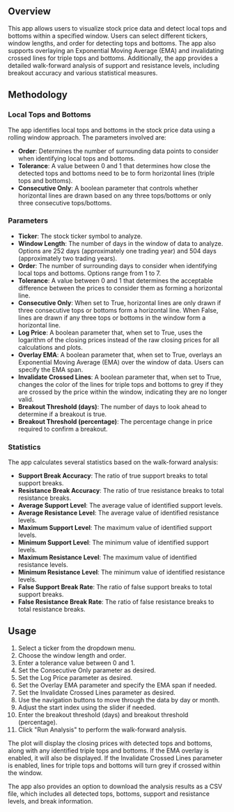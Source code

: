 ## Overview

This app allows users to visualize stock price data and detect local tops and bottoms within a specified window. 
Users can select different tickers, window lengths, and order for detecting tops and bottoms. The app also supports 
overlaying an Exponential Moving Average (EMA) and invalidating crossed lines for triple tops and bottoms. 
Additionally, the app provides a detailed walk-forward analysis of support and resistance levels, including breakout 
accuracy and various statistical measures.

## Methodology

### Local Tops and Bottoms

The app identifies local tops and bottoms in the stock price data using a rolling window approach. The parameters involved are:

- **Order**: Determines the number of surrounding data points to consider when identifying local tops and bottoms.
- **Tolerance**: A value between 0 and 1 that determines how close the detected tops and bottoms need to be to form horizontal lines (triple tops and bottoms).
- **Consecutive Only**: A boolean parameter that controls whether horizontal lines are drawn based on any three tops/bottoms or only three consecutive tops/bottoms.

### Parameters

- **Ticker**: The stock ticker symbol to analyze.
- **Window Length**: The number of days in the window of data to analyze. Options are 252 days (approximately one trading year) and 504 days (approximately two trading years).
- **Order**: The number of surrounding days to consider when identifying local tops and bottoms. Options range from 1 to 7.
- **Tolerance**: A value between 0 and 1 that determines the acceptable difference between the prices to consider them as forming a horizontal line.
- **Consecutive Only**: When set to True, horizontal lines are only drawn if three consecutive tops or bottoms form a horizontal line. When False, lines are drawn if any three tops or bottoms in the window form a horizontal line.
- **Log Price**: A boolean parameter that, when set to True, uses the logarithm of the closing prices instead of the raw closing prices for all calculations and plots.
- **Overlay EMA**: A boolean parameter that, when set to True, overlays an Exponential Moving Average (EMA) over the window of data. Users can specify the EMA span.
- **Invalidate Crossed Lines**: A boolean parameter that, when set to True, changes the color of the lines for triple tops and bottoms to grey if they are crossed by the price within the window, indicating they are no longer valid.
- **Breakout Threshold (days)**: The number of days to look ahead to determine if a breakout is true.
- **Breakout Threshold (percentage)**: The percentage change in price required to confirm a breakout.

### Statistics

The app calculates several statistics based on the walk-forward analysis:

- **Support Break Accuracy**: The ratio of true support breaks to total support breaks.
- **Resistance Break Accuracy**: The ratio of true resistance breaks to total resistance breaks.
- **Average Support Level**: The average value of identified support levels.
- **Average Resistance Level**: The average value of identified resistance levels.
- **Maximum Support Level**: The maximum value of identified support levels.
- **Minimum Support Level**: The minimum value of identified support levels.
- **Maximum Resistance Level**: The maximum value of identified resistance levels.
- **Minimum Resistance Level**: The minimum value of identified resistance levels.
- **False Support Break Rate**: The ratio of false support breaks to total support breaks.
- **False Resistance Break Rate**: The ratio of false resistance breaks to total resistance breaks.

## Usage

1. Select a ticker from the dropdown menu.
2. Choose the window length and order.
3. Enter a tolerance value between 0 and 1.
4. Set the Consecutive Only parameter as desired.
5. Set the Log Price parameter as desired.
6. Set the Overlay EMA parameter and specify the EMA span if needed.
7. Set the Invalidate Crossed Lines parameter as desired.
8. Use the navigation buttons to move through the data by day or month.
9. Adjust the start index using the slider if needed.
10. Enter the breakout threshold (days) and breakout threshold (percentage).
11. Click "Run Analysis" to perform the walk-forward analysis.

The plot will display the closing prices with detected tops and bottoms, along with any identified triple tops and 
bottoms. If the EMA overlay is enabled, it will also be displayed. If the Invalidate Crossed Lines parameter is enabled,
lines for triple tops and bottoms will turn grey if crossed within the window.

The app also provides an option to download the analysis results as a CSV file, which includes all detected tops, 
bottoms, support and resistance levels, and break information.
